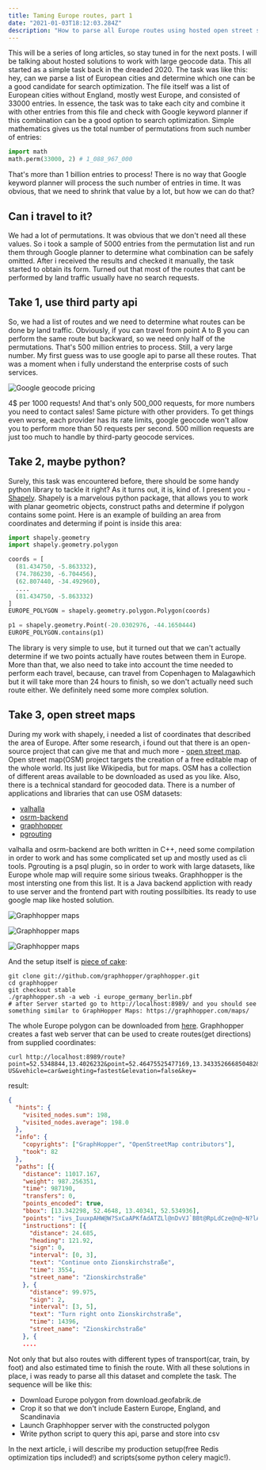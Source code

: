 ```yaml
---
title: Taming Europe routes, part 1
date: "2021-01-03T18:12:03.284Z"
description: "How to parse all Europe routes using hosted open street server"
---
```


This will be a series of long articles, so stay tuned in for the next posts. I will be talking about hosted solutions to work with large geocode data. This all started as a simple task back in the dreaded 2020. The task was like this: hey, can we parse a list of European cities and determine which one can be a good candidate for search optimization. The file itself was a list of European cities without England, mostly west Europe, and consisted of 33000 entries. In essence, the task was to take each city and combine it with other entries from this file and check with Google keyword planner if this combination can be a good option to search optimization. Simple mathematics gives us the total number of permutations from such number of entries:

```python
import math
math.perm(33000, 2) # 1_088_967_000
```

That's more than 1 billion entries to process! There is no way that Google keyword planner will process the such number of entries in time. It was obvious, that we need to shrink that value by a lot, but how we can do that?

## Can i travel to it?

We had a lot of permutations. It was obvious that we don't need all these values. So i took a sample of 5000 entries from the permutation list and run them through Google planner to determine what combination can be safely omitted. After i received the results and checked it manually, the task started to obtain its form. Turned out that most of the routes that cant be performed by land traffic usually have no search requests.

## Take 1, use third party api

So, we had a list of routes and we need to determine what routes can be done by land traffic. Obviously, if you can travel from point A to B you can perform the same route but backward, so we need only half of the permutations. That's 500 million entries to process. Still, a very large number. My first guess was to use google api to parse all these routes. That was a moment when i fully understand the enterprise costs of such services.

![Google geocode pricing](./geocode_google_pricing.png)

4$ per 1000 requests! And that's only 500_000 requests, for more numbers you need to contact sales! Same picture with other providers. To get things even worse, each provider has its rate limits, google geocode won't allow you to perform more than 50 requests per second. 500 million requests are just too much to handle by third-party geocode services.


## Take 2, maybe python?

Surely, this task was encountered before, there should be some handy python library to tackle it right? As it turns out, it is, kind of. I present you - [Shapely](https://pypi.org/project/Shapely/). Shapely is a marvelous python package, that allows you to work with planar geometric objects, construct paths and determine if polygon contains some point. Here is an example of building an area from coordinates and determing if point is inside this area:

```python
import shapely.geometry
import shapely.geometry.polygon

coords = [
  (81.434750, -5.863332),
  (74.786230, -6.704456),
  (62.807440, -34.492960),
  ....
  (81.434750, -5.863332)
]
EUROPE_POLYGON = shapely.geometry.polygon.Polygon(coords)

p1 = shapely.geometry.Point(-20.0302976, -44.1650444)
EUROPE_POLYGON.contains(p1)
```

The library is very simple to use, but it turned out that we can't actually determine if we two points actually have routes between them in Europe. More than that, we also need to take into account the time needed to perform each travel, because, can travel from Copenhagen to Malagawhich but it will take more than 24 hours to finish, so we don't actually need such route either. We definitely need some more complex solution.

## Take 3, open street maps

During my work with shapely, i needed a list of coordinates that described the area of Europe. After some research, i found out that there is an open-source project that can give me that and much more - [open street map](https://www.openstreetmap.org/). Open street map(OSM) project targets the creation of a free editable map of the whole world. Its just like Wikipedia, but for maps. OSM has a collection of different areas available to be downloaded as used as you like. Also, there is a technical standard for geocoded data. There is a number of applications and libraries that can use OSM datasets:
- [valhalla](https://github.com/valhalla/valhalla)
- [osrm-backend](https://github.com/Project-OSRM/osrm-backend)
- [graphhopper](https://github.com/graphhopper/graphhopper)
- [pgrouting](http://docs.pgrouting.org/2.3/en/doc/src/tutorial/index.html)

valhalla and osrm-backend are both written in C++, need some compilation in order to work and has some complicated set up and mostly used as cli tools. Pgrouting is a psql plugin, so in order to work with large datasets, like Europe whole map will require some sirious tweaks. Graphhopper is the most intersting one from this list. It is a Java backend appliction with ready to use server and the frontend part with routing possilbities. Its ready to use google map like hosted solution.

![Graphhopper maps](./graphhopper_1.png)

![Graphhopper maps](./graphhopper_2.png)

![Graphhopper maps](./graphhopper_3.png)

And the setup itself is [piece of cake](https://github.com/graphhopper/graphhopper/blob/master/docs/core/quickstart-from-source.md):

```shell
git clone git://github.com/graphhopper/graphhopper.git
cd graphhopper
git checkout stable
./graphhopper.sh -a web -i europe_germany_berlin.pbf
# after Server started go to http://localhost:8989/ and you should see something similar to GraphHopper Maps: https://graphhopper.com/maps/
```

The whole Europe polygon can be downloaded from [here](https://download.geofabrik.de/europe.html). Graphhopper creates a fast web server that can be used to create routes(get directions) from supplied coordinates:

```shell
curl http://localhost:8989/route?point=52.5348844,13.4026232&point=52.46475525477169,13.343352666850482&type=json&locale=en-US&vehicle=car&weighting=fastest&elevation=false&key=
```

result:

```json
{
  "hints": {
    "visited_nodes.sum": 198,
    "visited_nodes.average": 198.0
  },
  "info": {
    "copyrights": ["GraphHopper", "OpenStreetMap contributors"],
    "took": 82
  },
  "paths": [{
    "distance": 11017.167,
    "weight": 987.256351,
    "time": 987190,
    "transfers": 0,
    "points_encoded": true,
    "bbox": [13.342298, 52.4648, 13.40341, 52.534936],
    "points": "ivs_IuuxpAHW@W?SxCaAPKfAdATZLl@nDvVJ`BBt@RpLdCze@n@~N?lADhAN|ARbAVx@tAvHb@fCAZ@`@z@lEVj@pBbK`@tAh@jC@n@TlAZzBz@lE^f@bBbID|@pDjQh@pDvAvGnAvFf@[XQpBA|@Ez@Q~@]p@g@fAiBp@sCRi@b@q@bEmDhCoBn@_@dAc@\\G`AA\\Bd@JhM~FrCbAdCl@pARb@BnB?bAE`AIvDm@~MgEdG`p@DdASpVxPlHSfCCtADlDJhBd@lD`BrKLt@XBd@Jf@@bAP\\NpAz@bExC|@|@fA|A\\p@j@hAvC|Hz@`BzApBlAhAxBp@p@H|FAbU]xAJdBj@n@ZtChBp@FhPVfGBvYMtDGPGbDDv@RvCD~DDlAUfFNTHpBdDjAvAjE`G^}@JKXQf@QxYqB|Fu@jf@{CJ~E",
    "instructions": [{
      "distance": 24.685,
      "heading": 121.92,
      "sign": 0,
      "interval": [0, 3],
      "text": "Continue onto Zionskirchstraße",
      "time": 3554,
      "street_name": "Zionskirchstraße"
    }, {
      "distance": 99.975,
      "sign": 2,
      "interval": [3, 5],
      "text": "Turn right onto Zionskirchstraße",
      "time": 14396,
      "street_name": "Zionskirchstraße"
    }, {
    ....
```

Not only that but also routes with different types of transport(car, train, by foot) and also estimated time to finish the route. With all these solutions in place, i was ready to parse all this dataset and complete the task. The sequence will be like this:

- Download Europe polygon from download.geofabrik.de
- Crop it so that we don't include Eastern Europe, England, and Scandinavia
- Launch Graphhopper server with the constructed polygon
- Write python script to query this api, parse and store into csv

In the next article, i will describe my production setup(free Redis optimization tips included!) and scripts(some python celery magic!).
